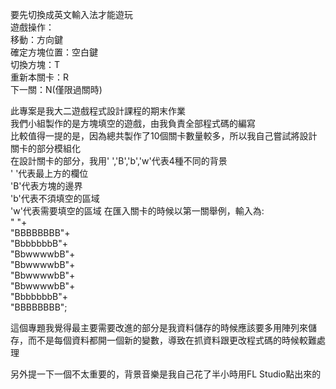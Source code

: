 要先切換成英文輸入法才能遊玩  
遊戲操作：  
移動：方向鍵  
確定方塊位置：空白鍵  
切換方塊：T  
重新本關卡：R  
下一關：N(僅限過關時)  
  
此專案是我大二遊戲程式設計課程的期末作業  
我們小組製作的是方塊填空的遊戲，由我負責全部程式碼的編寫  
比較值得一提的是，因為總共製作了10個關卡數量較多，所以我自己嘗試將設計關卡的部分模組化  
在設計關卡的部分，我用' ','B','b','w'代表4種不同的背景  
' '代表最上方的欄位  
'B'代表方塊的邊界  
'b'代表不須填空的區域  
'w'代表需要填空的區域
在匯入關卡的時候以第一關舉例，輸入為:  
"        "+  
"BBBBBBBB"+  
"BbbbbbbB"+  
"BbwwwwbB"+  
"BbwwwwbB"+  
"BbwwwwbB"+  
"BbwwwwbB"+  
"BbbbbbbB"+  
"BBBBBBBB";  

這個專題我覺得最主要需要改進的部分是我資料儲存的時候應該要多用陣列來儲存，而不是每個資料都開一個新的變數，導致在抓資料跟更改程式碼的時候較難處理  

另外提一下一個不太重要的，背景音樂是我自己花了半小時用FL Studio點出來的

